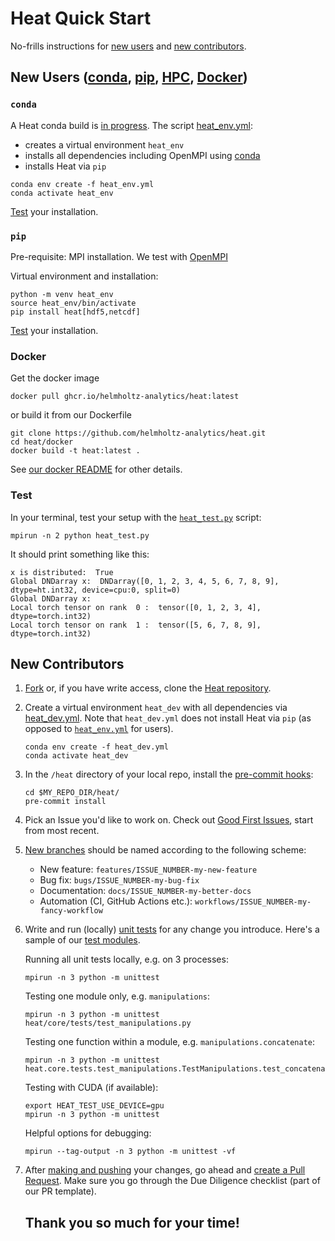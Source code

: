 # Heat Quick Start

No-frills instructions for [new users](#new-users-condaconda-pippip-hpchpc-dockerdocker) and [new contributors](#new-contributors).

## New Users ([conda](#conda), [pip](#pip), [HPC](#hpc), [Docker](#docker))

### `conda`
A Heat conda build is [in progress](https://github.com/helmholtz-analytics/heat/issues/1050).
The script [heat_env.yml](https://github.com/helmholtz-analytics/heat/blob/main/scripts/heat_env.yml):
- creates a virtual environment `heat_env`
- installs all dependencies including OpenMPI using [conda](https://conda.io/projects/conda/en/latest/user-guide/getting-started.html)
- installs Heat via `pip`

```
conda env create -f heat_env.yml
conda activate heat_env
```

[Test](#test) your installation.

### `pip`

Pre-requisite: MPI installation. We test with [OpenMPI](https://docs.open-mpi.org/en/v5.0.x/installing-open-mpi/index.html)

Virtual environment and installation:
```
python -m venv heat_env
source heat_env/bin/activate
pip install heat[hdf5,netcdf]
```
[Test](#test) your installation.

### Docker

Get the docker image

```
docker pull ghcr.io/helmholtz-analytics/heat:latest
```

or build it from our Dockerfile

```
git clone https://github.com/helmholtz-analytics/heat.git
cd heat/docker
docker build -t heat:latest .
```

See [our docker README](https://github.com/helmholtz-analytics/heat/tree/main/docker/README.md) for other details.


### Test
In your terminal, test your setup with the [`heat_test.py`](https://github.com/helmholtz-analytics/heat/blob/main/scripts/heat_test.py) script:

```
mpirun -n 2 python heat_test.py
```

It should print something like this:
```
x is distributed:  True
Global DNDarray x:  DNDarray([0, 1, 2, 3, 4, 5, 6, 7, 8, 9], dtype=ht.int32, device=cpu:0, split=0)
Global DNDarray x:
Local torch tensor on rank  0 :  tensor([0, 1, 2, 3, 4], dtype=torch.int32)
Local torch tensor on rank  1 :  tensor([5, 6, 7, 8, 9], dtype=torch.int32)
```

## New Contributors

1. [Fork](https://docs.github.com/en/get-started/quickstart/contributing-to-projects) or, if you have write access, clone the [Heat repository](https://github.com/helmholtz-analytics/heat).

2. Create a virtual environment `heat_dev` with all dependencies via [heat_dev.yml](https://github.com/helmholtz-analytics/heat/blob/main/scripts/heat_dev.yml). Note that `heat_dev.yml` does not install Heat via `pip` (as opposed to [`heat_env.yml`](#conda) for users).

    ```
    conda env create -f heat_dev.yml
    conda activate heat_dev
    ```


3. In the `/heat` directory of your local repo, install the [pre-commit hooks]( https://pre-commit.com/):

    ```
    cd $MY_REPO_DIR/heat/
    pre-commit install
    ```

4. Pick an Issue you'd like to work on. Check out [Good First Issues](https://github.com/helmholtz-analytics/heat/issues?q=is%3Aopen+is%3Aissue+label%3A%22good+first+issue%22), start from most recent.

5. [New branches](https://docs.github.com/en/get-started/quickstart/contributing-to-projects#creating-a-branch-to-work-on) should be named according to the following scheme:
   - New feature: `features/ISSUE_NUMBER-my-new-feature`
   - Bug fix: `bugs/ISSUE_NUMBER-my-bug-fix`
   - Documentation: `docs/ISSUE_NUMBER-my-better-docs`
   - Automation (CI, GitHub Actions etc.): `workflows/ISSUE_NUMBER-my-fancy-workflow`

6. Write and run (locally) [unit tests](https://docs.python.org/3/library/unittest.html) for any change you introduce. Here's a sample of our [test modules](https://github.com/helmholtz-analytics/heat/tree/main/heat/core/tests).

    Running all unit tests locally, e.g. on 3 processes:

    ```
    mpirun -n 3 python -m unittest
    ```
    Testing one module only, e.g. `manipulations`:

    ```
    mpirun -n 3 python -m unittest heat/core/tests/test_manipulations.py
    ```

    Testing one function within a module, e.g. `manipulations.concatenate`:

    ```
    mpirun -n 3 python -m unittest heat.core.tests.test_manipulations.TestManipulations.test_concatenate
    ```

    Testing with CUDA (if available):

    ```
    export HEAT_TEST_USE_DEVICE=gpu
    mpirun -n 3 python -m unittest
    ```

    Helpful options for debugging:

    ```
    mpirun --tag-output -n 3 python -m unittest -vf
    ```


7. After [making and pushing](https://docs.github.com/en/get-started/quickstart/contributing-to-projects#making-and-pushing-changes) your changes, go ahead and [create a Pull Request](https://docs.github.com/en/get-started/quickstart/contributing-to-projects#making-a-pull-request). Make sure you go through the Due Diligence checklist (part of our PR template).


    ## Thank you so much for your time!
